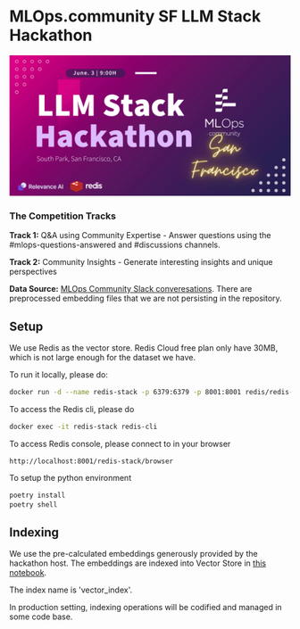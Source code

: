 # MLOps.community SF LLM Stack Hackathon

![hackathon](./assets/events.png)

### The Competition Tracks

**​Track 1:** Q&A using Community Expertise - Answer questions using the #mlops-questions-answered and #discussions channels.

**​Track 2:** Community Insights - Generate interesting insights and unique perspectives

**Data Source:** [MLOps Community Slack converesations](https://drive.google.com/drive/folders/1FCuU2j8yI7hXsZL8Ls_fgJwUn7-Dx_VV). There are preprocessed embedding files that we are not persisting in the repository.

## Setup

We use Redis as the vector store. Redis Cloud free plan only have 30MB, which is not large enough for the dataset we have.

To run it locally, please do:
```bash
docker run -d --name redis-stack -p 6379:6379 -p 8001:8001 redis/redis-stack:latest
```

To access the Redis cli, please do
```bash
docker exec -it redis-stack redis-cli
``` 

To access Redis console, please connect to in your browser
```
http://localhost:8001/redis-stack/browser
```

To setup the python environment
```bash
poetry install
poetry shell
```

## Indexing

We use the pre-calculated embeddings generously provided by the hackathon host. The embeddings are indexed into Vector Store in [this notebook](./notebooks/0.0.1-sample-LLM-Stack-Hackathon-Starter.ipynb).

The index name is 'vector_index'.

In production setting, indexing operations will be codified and managed in some code base.
